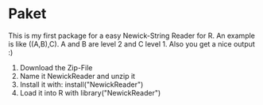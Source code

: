 # Paket

This is my first package for a easy Newick-String Reader for R. An example is like ((A,B),C). A and B are level 2 and C level 1. Also you get a nice output :)

1) Download the Zip-File
2) Name it NewickReader and unzip it
3) Install it with: install("NewickReader")
4) Load it into R with library("NewickReader")

